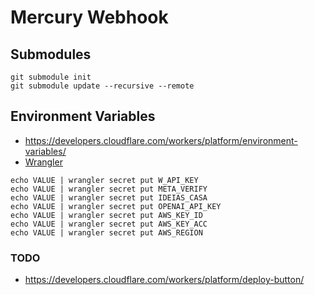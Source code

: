 # Mercury Webhook

## Submodules

```shell
git submodule init
git submodule update --recursive --remote
```

## Environment Variables

- https://developers.cloudflare.com/workers/platform/environment-variables/
- [Wrangler](wrangler.toml)

```shell
echo VALUE | wrangler secret put W_API_KEY
echo VALUE | wrangler secret put META_VERIFY
echo VALUE | wrangler secret put IDEIAS_CASA
echo VALUE | wrangler secret put OPENAI_API_KEY
echo VALUE | wrangler secret put AWS_KEY_ID
echo VALUE | wrangler secret put AWS_KEY_ACC
echo VALUE | wrangler secret put AWS_REGION

```

### TODO

- https://developers.cloudflare.com/workers/platform/deploy-button/


